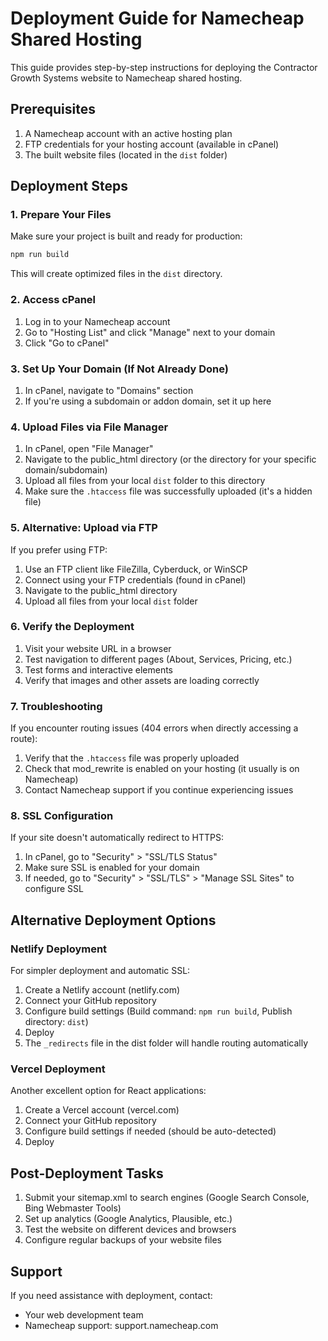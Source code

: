 # Deployment Guide for Namecheap Shared Hosting

This guide provides step-by-step instructions for deploying the Contractor Growth Systems website to Namecheap shared hosting.

## Prerequisites

1. A Namecheap account with an active hosting plan
2. FTP credentials for your hosting account (available in cPanel)
3. The built website files (located in the `dist` folder)

## Deployment Steps

### 1. Prepare Your Files

Make sure your project is built and ready for production:

```bash
npm run build
```

This will create optimized files in the `dist` directory.

### 2. Access cPanel

1. Log in to your Namecheap account
2. Go to "Hosting List" and click "Manage" next to your domain
3. Click "Go to cPanel"

### 3. Set Up Your Domain (If Not Already Done)

1. In cPanel, navigate to "Domains" section
2. If you're using a subdomain or addon domain, set it up here

### 4. Upload Files via File Manager

1. In cPanel, open "File Manager"
2. Navigate to the public_html directory (or the directory for your specific domain/subdomain)
3. Upload all files from your local `dist` folder to this directory
4. Make sure the `.htaccess` file was successfully uploaded (it's a hidden file)

### 5. Alternative: Upload via FTP

If you prefer using FTP:

1. Use an FTP client like FileZilla, Cyberduck, or WinSCP
2. Connect using your FTP credentials (found in cPanel)
3. Navigate to the public_html directory
4. Upload all files from your local `dist` folder

### 6. Verify the Deployment

1. Visit your website URL in a browser
2. Test navigation to different pages (About, Services, Pricing, etc.)
3. Test forms and interactive elements
4. Verify that images and other assets are loading correctly

### 7. Troubleshooting

If you encounter routing issues (404 errors when directly accessing a route):

1. Verify that the `.htaccess` file was properly uploaded
2. Check that mod_rewrite is enabled on your hosting (it usually is on Namecheap)
3. Contact Namecheap support if you continue experiencing issues

### 8. SSL Configuration

If your site doesn't automatically redirect to HTTPS:

1. In cPanel, go to "Security" > "SSL/TLS Status"
2. Make sure SSL is enabled for your domain
3. If needed, go to "Security" > "SSL/TLS" > "Manage SSL Sites" to configure SSL

## Alternative Deployment Options

### Netlify Deployment

For simpler deployment and automatic SSL:

1. Create a Netlify account (netlify.com)
2. Connect your GitHub repository
3. Configure build settings (Build command: `npm run build`, Publish directory: `dist`)
4. Deploy
5. The `_redirects` file in the dist folder will handle routing automatically

### Vercel Deployment

Another excellent option for React applications:

1. Create a Vercel account (vercel.com)
2. Connect your GitHub repository
3. Configure build settings if needed (should be auto-detected)
4. Deploy

## Post-Deployment Tasks

1. Submit your sitemap.xml to search engines (Google Search Console, Bing Webmaster Tools)
2. Set up analytics (Google Analytics, Plausible, etc.)
3. Test the website on different devices and browsers
4. Configure regular backups of your website files

## Support

If you need assistance with deployment, contact:

- Your web development team
- Namecheap support: support.namecheap.com 